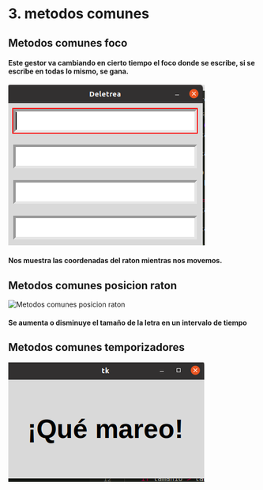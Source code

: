 # 3. metodos comunes

## Metodos comunes foco 

#### Este gestor va cambiando en cierto tiempo el foco donde se escribe, si se escribe en todas lo mismo, se gana.

![Metodos comunes foco](metodos_comunes_foco.png "Metodos comunes foco")

#### Nos muestra las coordenadas del raton mientras nos movemos.

## Metodos comunes posicion raton

![Metodos comunes posicion raton](Metodos_comunes_posicion_raton.png "Metodos comunes posicion raton")

#### Se aumenta o disminuye el tamaño de la letra en un intervalo de tiempo

## Metodos comunes temporizadores

![Metodos comunes temporizadores](Metodos_comunes_temporizadores.png "Metodos comunes temporizadores")
